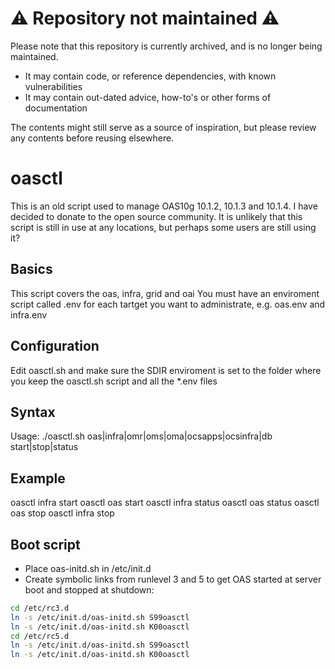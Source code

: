 # :warning: Repository not maintained :warning:

Please note that this repository is currently archived, and is no longer being maintained.

- It may contain code, or reference dependencies, with known vulnerabilities
- It may contain out-dated advice, how-to's or other forms of documentation

The contents might still serve as a source of inspiration, but please review any contents before reusing elsewhere.

# oasctl
This is an old script used to manage OAS10g 10.1.2, 10.1.3 and 10.1.4. 
I have decided to donate to the open source community. It is unlikely that this script is still in use at any locations, but perhaps some users are still using it?

## Basics
This script covers the oas, infra, grid and oai
You must have an enviroment script called
<target>.env for each tartget you want to
administrate, e.g.  oas.env and infra.env

## Configuration
Edit oasctl.sh and make sure the SDIR enviroment is set to the folder where you
keep the oasctl.sh script and all the \*.env files

## Syntax
Usage:   ./oasctl.sh oas|infra|omr|oms|oma|ocsapps|ocsinfra|db start|stop|status

## Example
oasctl infra start
oasctl oas start
oasctl infra status
oasctl oas status
oasctl oas stop
oasctl infra stop

## Boot script
* Place oas-initd.sh in /etc/init.d
* Create symbolic links from runlevel 3 and 5 to get OAS started at server boot and stopped at shutdown:
```bash
cd /etc/rc3.d
ln -s /etc/init.d/oas-initd.sh S99oasctl
ln -s /etc/init.d/oas-initd.sh K00oasctl
cd /etc/rc5.d
ln -s /etc/init.d/oas-initd.sh S99oasctl
ln -s /etc/init.d/oas-initd.sh K00oasctl
```
